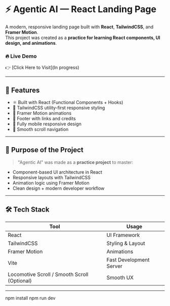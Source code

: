 # ⚡ Agentic AI — React Landing Page

A modern, responsive landing page built with **React**, **TailwindCSS**, and **Framer Motion**.  
This project was created as a **practice for learning React components, UI design, and animations**.

### 🔥 Live Demo
👉 [Click Here to Visit](In progress)


---

## 📌 Features

- ⚛️ Built with React (Functional Components + Hooks)
- 🎨 TailwindCSS utility-first responsive styling
- 💫 Framer Motion animations
- 🔗 Footer with links and credits
- 📱 Fully mobile responsive design
- 🧭 Smooth scroll navigation

---

## 🧠 Purpose of the Project

> "Agentic AI" was made as a **practice project** to master:
- Component-based UI architecture in React
- Responsive layouts with TailwindCSS
- Animation logic using Framer Motion
- Clean design + modern developer workflow

---

## 🛠️ Tech Stack

| Tool         | Usage                    |
|--------------|---------------------------|
| React        | UI Framework              |
| TailwindCSS  | Styling & Layout          |
| Framer Motion| Animations                |
| Vite         | Fast Development Server   |
| Locomotive Scroll / Smooth Scroll (Optional) | Smooth UX |

---


npm install
npm run dev
